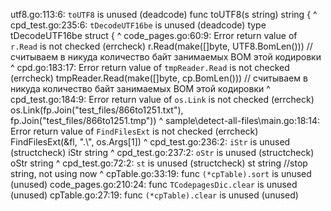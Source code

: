 utf8.go:113:6: `toUTF8` is unused (deadcode)
func toUTF8(s string) string {
     ^
cpd_test.go:235:6: `tDecodeUTF16be` is unused (deadcode)
type tDecodeUTF16be struct {
     ^
code_pages.go:60:9: Error return value of `r.Read` is not checked (errcheck)
		r.Read(make([]byte, UTF8.BomLen())) // считываем в никуда количество байт занимаемых BOM этой кодировки
		      ^
cpd.go:183:17: Error return value of `tmpReader.Read` is not checked (errcheck)
		tmpReader.Read(make([]byte, cp.BomLen())) // считываем в никуда количество байт занимаемых BOM этой кодировки
		              ^
cpd_test.go:184:9: Error return value of `os.Link` is not checked (errcheck)
	os.Link(fp.Join("test_files/866to1251.txt"), fp.Join("test_files/866to1251.tmp"))
	       ^
sample\detect-all-files\main.go:18:14: Error return value of `FindFilesExt` is not checked (errcheck)
	FindFilesExt(&fl, ".\\", os.Args[1])
	            ^
cpd_test.go:236:2: `iStr` is unused (structcheck)
	iStr string
	^
cpd_test.go:237:2: `oStr` is unused (structcheck)
	oStr string
	^
cpd_test.go:72:2: `st` is unused (structcheck)
	st string     //stop string, not using now
	^
cpTable.go:33:19: func `(*cpTable).sort` is unused (unused)
code_pages.go:210:24: func `TCodepagesDic.clear` is unused (unused)
cpTable.go:27:19: func `(*cpTable).clear` is unused (unused)

